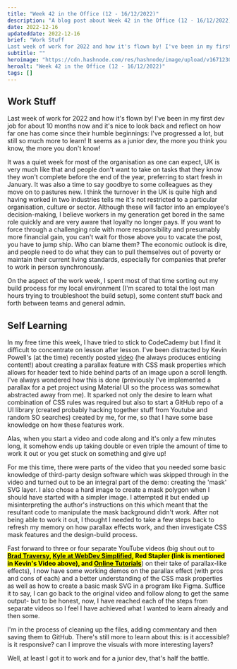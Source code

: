 ```yaml
---
title: "Week 42 in the Office (12 - 16/12/2022)"
description: "A blog post about Week 42 in the Office (12 - 16/12/2022)"
date: 2022-12-16
updateddate: 2022-12-16
brief: "Work Stuff
Last week of work for 2022 and how it's flown by! I've been in my first dev job for about 10 months now and it's nice to look back and reflect on how far one has come since their humble beginnings: I've progressed a lot, but still so much ..."
subtitle: ""
heroimage: "https://cdn.hashnode.com/res/hashnode/image/upload/v1671230343031/QqULIASJi.jpeg"
heroalt: "Week 42 in the Office (12 - 16/12/2022)"
tags: []
---
```


## Work Stuff

Last week of work for 2022 and how it's flown by! I've been in my first dev job for about 10 months now and it's nice to look back and reflect on how far one has come since their humble beginnings: I've progressed a lot, but still so much more to learn! It seems as a junior dev, the more you think you know, the more you don't know!

It was a quiet week for most of the organisation as one can expect, UK is very much like that and people don't want to take on tasks that they know they won't complete before the end of the year, preferring to start fresh in January. It was also a time to say goodbye to some colleagues as they move on to pastures new. I think the turnover in the UK is quite high and having worked in two industries tells me it's not restricted to a particular organisation, culture or sector. Although these will factor into an employee's decision-making, I believe workers in my generation get bored in the same role quickly and are very aware that loyalty no longer pays. If you want to force through a challenging role with more responsibility and presumably more financial gain, you can't wait for those above you to vacate the post, you have to jump ship. Who can blame them? The economic outlook is dire, and people need to do what they can to pull themselves out of poverty or maintain their current living standards, especially for companies that prefer to work in person synchronously.

On the aspect of the work week, I spent most of that time sorting out my build process for my local environment (I'm scared to total the lost man hours trying to troubleshoot the build setup), some content stuff back and forth between teams and general admin.

## Self Learning

In my free time this week, I have tried to stick to CodeCademy but I find it difficult to concentrate on lesson after lesson. I've been distracted by Kevin Powell's (at the time) recently posted [video](https://www.youtube.com/watch?v=woTqSlryQjw) (he always produces enticing content!) about creating a parallax feature with CSS mask properties which allows for header text to hide behind parts of an image upon a scroll length. I've always wondered how this is done (previously I've implemented a parallax for a pet project using Material UI so the process was somewhat abstracted away from me). It sparked not only the desire to learn what combination of CSS rules was required but also to start a GitHub repo of a UI library (created probably hacking together stuff from Youtube and random SO searches) created by me, for me, so that I have some base knowledge on how these features work.

Alas, when you start a video and code along and it's only a few minutes long, it somehow ends up taking double or even triple the amount of time to work it out or you get stuck on something and give up!

For me this time, there were parts of the video that you needed some basic knowledge of third-party design software which was skipped through in the video and turned out to be an integral part of the demo: creating the 'mask' SVG layer. I also chose a hard image to create a mask polygon when I should have started with a simpler image. I attempted it but ended up misinterpreting the author's instructions on this which meant that the resultant code to manipulate the mask background didn't work. After not being able to work it out, I thought I needed to take a few steps back to refresh my memory on how parallax effects work, and then investigate CSS mask features and the design-build process.

Fast forward to three or four separate YouTube videos (big shout out to [**<mark>Brad Traversy</mark>**](https://www.youtube.com/watch?v=JttTcnidSdQ)**<mark>, </mark>** [**<mark>Kyle at WebDev Simplified</mark>**](https://www.youtube.com/watch?v=mxHoPYFsTuk)**<mark>, Red Stapler (link is mentioned in Kevin's Video above), and </mark>** [**<mark>Online Tutorials</mark>**](https://www.youtube.com/watch?v=TawH-AqHTXc)) on their take of parallax-like effects), I now have some working demos on the parallax effect (with pros and cons of each) and a better understanding of the CSS mask properties as well as how to create a basic mask SVG in a program like Figma. Suffice it to say, I can go back to the original video and follow along to get the same output- but to be honest, now, I have reached each of the steps from separate videos so I feel I have achieved what I wanted to learn already and then some.

I'm in the process of cleaning up the files, adding commentary and then saving them to GitHub. There's still more to learn about this: is it accessible? is it responsive? can I improve the visuals with more interesting layers?

Well, at least I got it to work and for a junior dev, that's half the battle.